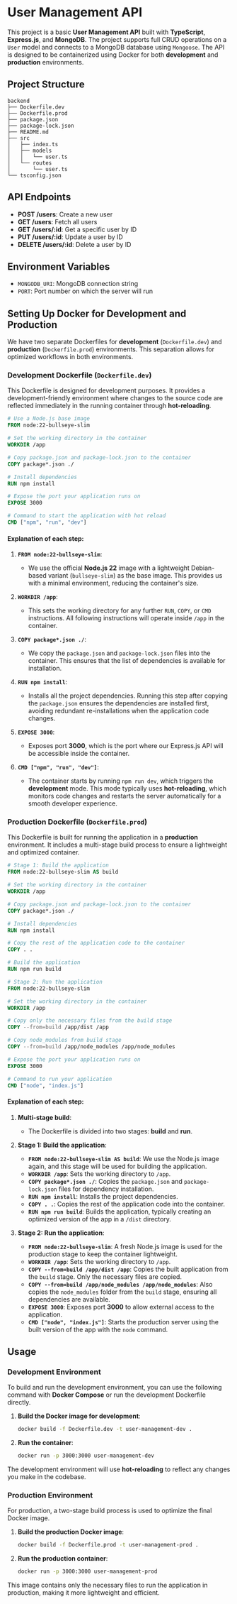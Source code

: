 # User Management API

This project is a basic **User Management API** built with **TypeScript**, **Express.js**, and **MongoDB**. The project supports full CRUD operations on a `User` model and connects to a MongoDB database using `Mongoose`. The API is designed to be containerized using Docker for both **development** and **production** environments.



## Project Structure

```
backend
├── Dockerfile.dev
├── Dockerfile.prod
├── package.json
├── package-lock.json
├── README.md
├── src
│   ├── index.ts
│   ├── models
│   │   └── user.ts
│   └── routes
│       └── user.ts
└── tsconfig.json
```

## API Endpoints

- **POST /users**: Create a new user
- **GET /users**: Fetch all users
- **GET /users/:id**: Get a specific user by ID
- **PUT /users/:id**: Update a user by ID
- **DELETE /users/:id**: Delete a user by ID

## Environment Variables

- `MONGODB_URI`: MongoDB connection string
- `PORT`: Port number on which the server will run

## Setting Up Docker for Development and Production

We have two separate Dockerfiles for **development** (`Dockerfile.dev`) and **production** (`Dockerfile.prod`) environments. This separation allows for optimized workflows in both environments.

### Development Dockerfile (`Dockerfile.dev`)

This Dockerfile is designed for development purposes. It provides a development-friendly environment where changes to the source code are reflected immediately in the running container through **hot-reloading**.

```dockerfile
# Use a Node.js base image
FROM node:22-bullseye-slim

# Set the working directory in the container
WORKDIR /app

# Copy package.json and package-lock.json to the container
COPY package*.json ./

# Install dependencies
RUN npm install

# Expose the port your application runs on
EXPOSE 3000

# Command to start the application with hot reload
CMD ["npm", "run", "dev"]
```

#### Explanation of each step:

1. **`FROM node:22-bullseye-slim`**:
   - We use the official **Node.js 22** image with a lightweight Debian-based variant (`bullseye-slim`) as the base image. This provides us with a minimal environment, reducing the container's size.
2. **`WORKDIR /app`**:

   - This sets the working directory for any further `RUN`, `COPY`, or `CMD` instructions. All following instructions will operate inside `/app` in the container.

3. **`COPY package*.json ./`**:

   - We copy the `package.json` and `package-lock.json` files into the container. This ensures that the list of dependencies is available for installation.

4. **`RUN npm install`**:

   - Installs all the project dependencies. Running this step after copying the `package.json` ensures the dependencies are installed first, avoiding redundant re-installations when the application code changes.

5. **`EXPOSE 3000`**:

   - Exposes port **3000**, which is the port where our Express.js API will be accessible inside the container.

6. **`CMD ["npm", "run", "dev"]`**:
   - The container starts by running `npm run dev`, which triggers the **development** mode. This mode typically uses **hot-reloading**, which monitors code changes and restarts the server automatically for a smooth developer experience.

### Production Dockerfile (`Dockerfile.prod`)

This Dockerfile is built for running the application in a **production** environment. It includes a multi-stage build process to ensure a lightweight and optimized container.

```dockerfile
# Stage 1: Build the application
FROM node:22-bullseye-slim AS build

# Set the working directory in the container
WORKDIR /app

# Copy package.json and package-lock.json to the container
COPY package*.json ./

# Install dependencies
RUN npm install

# Copy the rest of the application code to the container
COPY . .

# Build the application
RUN npm run build

# Stage 2: Run the application
FROM node:22-bullseye-slim

# Set the working directory in the container
WORKDIR /app

# Copy only the necessary files from the build stage
COPY --from=build /app/dist /app

# Copy node_modules from build stage
COPY --from=build /app/node_modules /app/node_modules

# Expose the port your application runs on
EXPOSE 3000

# Command to run your application
CMD ["node", "index.js"]
```

#### Explanation of each step:

1. **Multi-stage build**:
   - The Dockerfile is divided into two stages: **build** and **run**.
2. **Stage 1: Build the application**:

   - **`FROM node:22-bullseye-slim AS build`**: We use the Node.js image again, and this stage will be used for building the application.
   - **`WORKDIR /app`**: Sets the working directory to `/app`.
   - **`COPY package*.json ./`**: Copies the `package.json` and `package-lock.json` files for dependency installation.
   - **`RUN npm install`**: Installs the project dependencies.
   - **`COPY . .`**: Copies the rest of the application code into the container.
   - **`RUN npm run build`**: Builds the application, typically creating an optimized version of the app in a `/dist` directory.

3. **Stage 2: Run the application**:
   - **`FROM node:22-bullseye-slim`**: A fresh Node.js image is used for the production stage to keep the container lightweight.
   - **`WORKDIR /app`**: Sets the working directory to `/app`.
   - **`COPY --from=build /app/dist /app`**: Copies the built application from the `build` stage. Only the necessary files are copied.
   - **`COPY --from=build /app/node_modules /app/node_modules`**: Also copies the `node_modules` folder from the `build` stage, ensuring all dependencies are available.
   - **`EXPOSE 3000`**: Exposes port **3000** to allow external access to the application.
   - **`CMD ["node", "index.js"]`**: Starts the production server using the built version of the app with the `node` command.

## Usage

### Development Environment

To build and run the development environment, you can use the following command with **Docker Compose** or run the development Dockerfile directly.

1. **Build the Docker image for development**:

   ```bash
   docker build -f Dockerfile.dev -t user-management-dev .
   ```

2. **Run the container**:
   ```bash
   docker run -p 3000:3000 user-management-dev
   ```

The development environment will use **hot-reloading** to reflect any changes you make in the codebase.

### Production Environment

For production, a two-stage build process is used to optimize the final Docker image.

1. **Build the production Docker image**:

   ```bash
   docker build -f Dockerfile.prod -t user-management-prod .
   ```

2. **Run the production container**:
   ```bash
   docker run -p 3000:3000 user-management-prod
   ```

This image contains only the necessary files to run the application in production, making it more lightweight and efficient.
